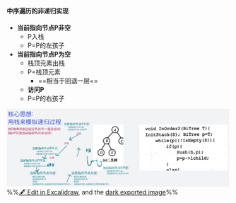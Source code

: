 #### 中序遍历的非递归实现
- **当前指向节点P非空**
	- P入栈
	- P=P的左孩子
- **当前指向节点P为空**
	- 栈顶元素出栈
	- P=栈顶元素
		- ==相当于回退一层==
	- **访问P**
	- P=P的右孩子

![](attachments/%E4%BA%8C%E5%8F%89%E6%A0%91%E7%9A%84%E9%81%8D%E5%8E%86%202022-10-18%2022.00.37.excalidraw.svg)
%%[🖋 Edit in Excalidraw](attachments/%E4%BA%8C%E5%8F%89%E6%A0%91%E7%9A%84%E9%81%8D%E5%8E%86%202022-10-18%2022.00.37.excalidraw.md), and the [dark exported image](attachments/%E4%BA%8C%E5%8F%89%E6%A0%91%E7%9A%84%E9%81%8D%E5%8E%86%202022-10-18%2022.00.37.excalidraw.dark.svg)%%